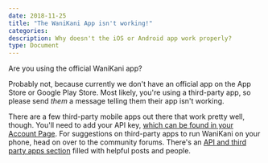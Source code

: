 ```yaml
---
date: 2018-11-25
title: "The WaniKani App isn't working!"
categories:
description: Why doesn't the iOS or Android app work properly?
type: Document
---
```


Are you using the official WaniKani app?

Probably not, because currently we don't have an official app on the App Store or Google Play Store. Most likely, you're using a third-party app, so please send _them_ a message telling them their app isn't working.

There are a few third-party mobile apps out there that work pretty well, though. You'll need to add your API key, [which can be found in your Account Page](https://www.wanikani.com/settings/account). For suggestions on third-party apps to run WaniKani on your phone, head on over to the community forums. There's an [API and third party apps section](https://community.wanikani.com/c/wanikani/api-and-third-party-apps) filled with helpful posts and people.
